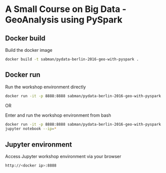 # A Small Course on Big Data - GeoAnalysis using PySpark

## Docker build
Build the docker image
```sh
docker build -t sabman/pydata-berlin-2016-geo-with-pyspark .
```

## Docker run

Run the workshop environment directly
```sh
docker run -it -p 8888:8888 sabman/pydata-berlin-2016-geo-with-pyspark
```

OR

Enter and run the workshop environment from bash
```sh
docker run -it -p 8888:8888 sabman/pydata-berlin-2016-geo-with-pyspark bash
jupyter notebook --ip=*
```

## Jupyter environment
Access Jupyter workshop environment via your browser
```sh
http://<docker ip>:8888
```
